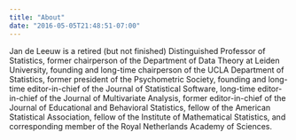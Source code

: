 ```yaml
---
title: "About"
date: "2016-05-05T21:48:51-07:00"
---
```


Jan de Leeuw is a retired (but not finished) Distinguished Professor of Statistics, former chairperson of the Department of Data Theory at Leiden University, founding and long-time chairperson of the UCLA Department of Statistics, former president of the Psychometric Society, founding and long-time editor-in-chief of the Journal of Statistical Software, long-time editor-in-chief of the Journal of Multivariate Analysis, former editor-in-chief of the Journal of Educational and Behavioral Statistics, fellow of the American Statistical Association, fellow of the Institute of Mathematical Statistics, and corresponding member of the Royal Netherlands Academy of Sciences.

